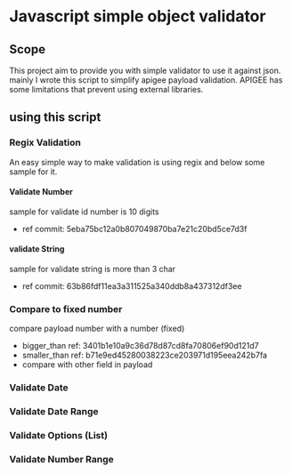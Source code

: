 # Javascript simple object validator

## Scope

This project aim to provide you with simple validator to use it against json. mainly I wrote this script to simplify apigee payload validation. APIGEE has some limitations that prevent using external libraries.

## using this script

### Regix Validation

An easy simple way to make validation is using regix and below some sample for it.

#### Validate Number

sample for validate id number is 10 digits

-   ref commit: 5eba75bc12a0b807049870ba7e21c20bd5ce7d3f

#### validate String

sample for validate string is more than 3 char

-   ref commit: 63b86fdf11ea3a311525a340ddb8a437312df3ee

### Compare to fixed number

compare payload number with a number (fixed)

-   bigger_than ref: 3401b1e10a9c36d78d87cd8fa70806ef90d121d7
-   smaller_than ref: b71e9ed45280038223ce203971d195eea242b7fa
-   compare with other field in payload

### Validate Date

### Validate Date Range

### Validate Options (List)

### Validate Number Range
